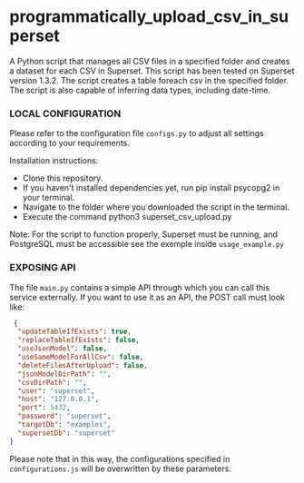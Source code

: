 # programmatically_upload_csv_in_superset

A Python script that manages all CSV files in a specified folder and creates a dataset for each CSV in Superset. This script has been tested on Superset version 1.3.2.
The script creates a table foreach csv in the specified folder. The script is also capable of inferring data types, including date-time.


### LOCAL CONFIGURATION 
Please refer to the configuration file `configs.py` to adjust all settings according to your requirements.

Installation instructions: 
   
- Clone this repository.
- If you haven't installed dependencies yet, run pip install psycopg2 in your terminal.
- Navigate to the folder where you downloaded the script in the terminal.
- Execute the command python3 superset_csv_upload.py

 
Note: For the script to function properly, Superset must be running, and PostgreSQL must be accessible
see the exemple inside `usage_example.py`

### EXPOSING API 
The file `main.py` contains a simple API through which you can call this service externally. If you want to use it as an API, the POST call must look like:



```json
 {
  "updateTableIfExists": true,
  "replaceTableIfExists": false,
  "useJsonModel": false,
  "useSameModelForAllCsv": false,
  "deleteFilesAfterUpload": false,
  "jsonModelDirPath": "",
  "csvDirPath": "",
  "user": "superset",
  "host": "127.0.0.1",
  "port": 5432,
  "password": "superset",
  "targetDb": "examples",
  "supersetDb": "superset"
}
```
Please note that in this way, the configurations specified in `configurations.js` will be overwritten by these parameters.

